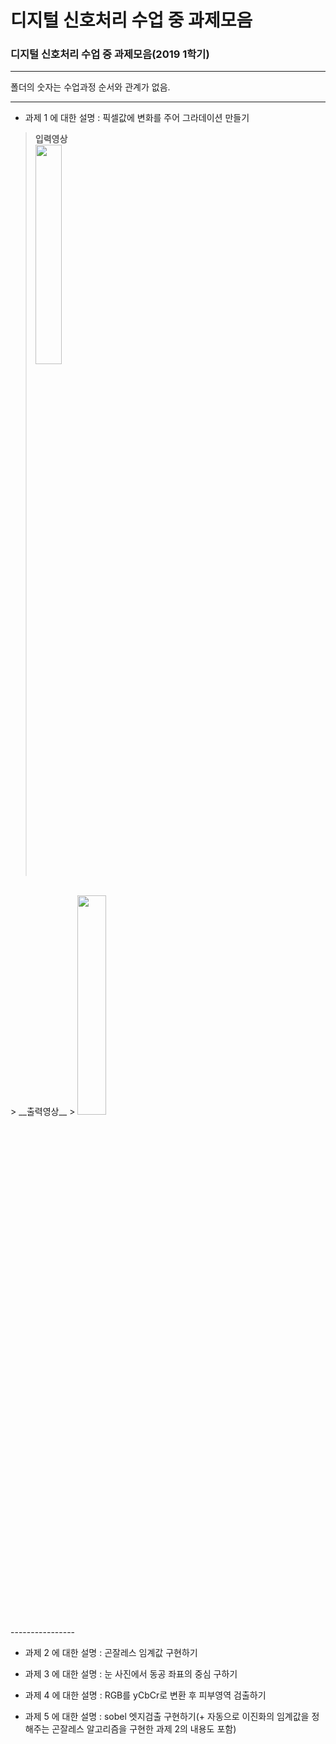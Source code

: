 # 디지털 신호처리 수업 중 과제모음

### 디지털 신호처리 수업 중 과제모음(2019 1학기)

---------------

폴더의 숫자는 수업과정 순서와 관계가 없음.

---------------

- 과제 1 에 대한 설명 : 픽셀값에 변화를 주어 그라데이션 만들기                   
> __입력영상__                                                                 
> <img src="https://user-images.githubusercontent.com/47767202/77510747-ccf40680-6eb2-11ea-8fa7-42fb4183f7e9.jpg" width="30%">
<br>
> __출력영상__
> <img src="https://user-images.githubusercontent.com/47767202/77511173-da5dc080-6eb3-11ea-9b70-be14ef69019f.jpg" width="30%">
<br>
----------------

- 과제 2 에 대한 설명 : 곤잘레스 임계값 구현하기

- 과제 3 에 대한 설명 : 눈 사진에서 동공 좌표의 중심 구하기

- 과제 4 에 대한 설명 : RGB를 yCbCr로 변환 후 피부영역 검출하기

- 과제 5 에 대한 설명 : sobel 엣지검출 구현하기(+ 자동으로 이진화의 임계값을 정해주는 곤잘레스 알고리즘을 구현한 과제 2의 내용도 포함)
